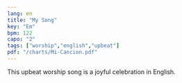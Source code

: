 ```yaml
---
lang: en
title: "My Song"
key: "Em"
bpm: 122
capo: "2"
tags: ["worship","english","upbeat"]
pdf: "/charts/Mi-Cancion.pdf"
---
```


This upbeat worship song is a joyful celebration in English.
